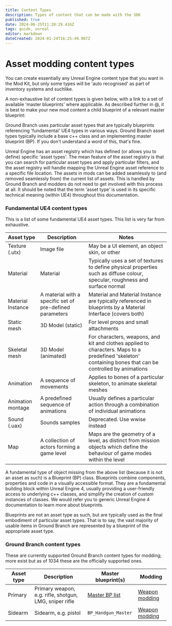 ```yaml
---
title: Content Types
description: Types of content that can be made with the SDK
published: true
date: 2024-06-25T11:20:29.416Z
tags: guide, unreal
editor: markdown
dateCreated: 2024-01-24T16:25:49.987Z
---
```


# Asset modding content types

You can create essentially any Unreal Engine content type that you want in the Mod Kit, but only some types will be 'auto recognised' as part of inventory systems and suchlike.

A non-exhaustive list of content types is given below, with a link to a set of available 'master blueprints' where applicable. As described further in @, it is best to make your new mod content a child blueprint of a relevant master blueprint:

Ground Branch uses particular asset types that are typically blueprints referencing 'fundamental' UE4 types in various ways. Ground Branch asset types typically include a base c++ class and an implementing master blueprint (BP). If you don't understand a word of this, that's fine.

Unreal Engine has an asset registry which has defined (or allows you to define) specific 'asset types'. The mean feature of the asset registry is that you can search for particular asset types and apply particular filters, and the asset registry will handle mapping the Unreal Engine asset reference to a specific file location. The assets in mods can be added seamlessly to (and removed seamlessly from) the current list of assets. This is handled by Ground Branch and modders do not need to get involved with this process at all. It should be noted that the term 'asset type' is used in its specific technical meaning (within UE4) throughout this documentation.

### Fundamental UE4 content types

This is a list of some fundamental UE4 asset types. This list is very far from exhaustive.

| Asset type | Description | Notes |
| --- | --- | --- |
| Texture (.utx) | Image file | May be a UI element, an object skin, or other |
| Material | Material | Typically uses a set of textures to define physical properties such as diffuse colour, specular, roughness and surface normal |
| Material Instance | A material with a specific set of pre-defined parameters | Material and Material Instance are typically referenced in blueprints by a Material Interface (covers both) 
| Static mesh | 3D Model (static) | For level props and small attachments |
| Skeletal mesh | 3D Model (animated) | For characters, weapons, and kit and clothes applied to characters. Maps to a predefined 'skeleton' containing bones that can be controlled by animations |
| Animation | A sequence of movements | Applies to bones of a particular skeleton, to animate skeletal meshes |
| Animation montage | A predefined sequence of animations | Usually defines a particular action through a combination of individual animations |
| Sound (.uax) | Sounds samples | Deprecated. Use wwise instead |
| Map | A collection of actors forming a game level | Maps are the geometry of a level, as distinct from mission objects which define the behaviour of game modes within the level |

A fundamental type of object missing from the above list (because it is not an asset as such) is a Blueprint (BP) class. Blueprints combine components, properties and code in a visually accessible format. They are a fundamental building block within Unreal Engine 4, usually providing a user-friendly access to underlying c++ classes, and simplify the creation of custom instances of classes. We would refer you to generic Unreal Engine 4 documentation to learn more about blueprints.

Blueprints are not an asset type as such, but are typically used as the final embodiment of particular asset types. That is to say, the vast majority of usable items in Ground Branch are represented by a blueprint of the appropriate asset type.

### Ground Branch content types
These are currently supported Ground Branch content types for modding; more exist but as of 1034 these are the officially supported ones.

| Asset type | Description | Master blueprint(s) | Modding |
| --- | --- | --- | --- |
| Primary | Primary weapon, e.g. rifle, shotgun, LMG, sniper rifle | [Master BP list](/modding/sdk/master-bps-weapons) | [Weapon modding](/modding/sdk/weapon/weapon-modding) |
| Sidearm | Sidearm, e.g. pistol | `BP_Handgun_Master` | [Weapon modding](/modding/sdk/weapon/weapon-modding) |

